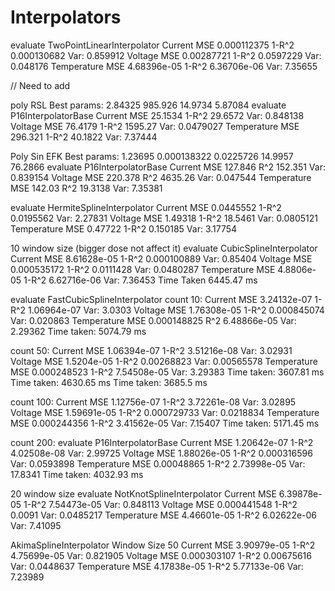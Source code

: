 # Interpolators
evaluate TwoPointLinearInterpolator
Current         MSE 0.000112375  1-R^2 0.000130682        Var: 0.859912
Voltage         MSE 0.00287721   1-R^2 0.0597229  Var: 0.048176
Temperature     MSE 4.68396e-05  1-R^2 6.36706e-06        Var: 7.35655

// Need to add 

poly RSL
Best params: 2.84325 985.926 14.9734 5.87084 
evaluate P16InterpolatorBase
Current         MSE 25.1534      1-R^2 29.6572    Var: 0.848138
Voltage         MSE 76.4179      1-R^2 1595.27    Var: 0.0479027
Temperature     MSE 296.321      1-R^2 40.1822    Var: 7.37444

Poly Sin EFK
Best params: 1.23695 0.000138322 0.0225726 14.9957 76.2866 evaluate P16InterpolatorBase
Current         MSE 127.846      R^2 152.351    Var: 0.839154
Voltage         MSE 220.378      R^2 4635.26    Var: 0.047544
Temperature     MSE 142.03       R^2 19.3138    Var: 7.35381


evaluate HermiteSplineInterpolator
Current         MSE 0.0445552    1-R^2 0.0195562  Var: 2.27831
Voltage         MSE 1.49318      1-R^2 18.5461    Var: 0.0805121
Temperature     MSE 0.47722      1-R^2 0.150185   Var: 3.17754

10 window size (bigger dose not affect it)
evaluate CubicSplineInterpolator
Current         MSE 8.61628e-05  1-R^2 0.000100889        Var: 0.85404
Voltage         MSE 0.000535172  1-R^2 0.0111428  Var: 0.0480287
Temperature     MSE 4.8806e-05   1-R^2 6.62716e-06        Var: 7.36453
Time Taken 6445.47 ms

evaluate FastCubicSplineInterpolator
count 10:
Current         MSE 3.24132e-07  1-R^2 1.06964e-07        Var: 3.0303
Voltage         MSE 1.76308e-05  1-R^2 0.000845074        Var: 0.020863
Temperature     MSE 0.000148825  R^2 6.48866e-05        Var: 2.29362
Time taken: 5074.79 ms

count 50:
Current         MSE 1.06394e-07  1-R^2 3.51216e-08        Var: 3.02931
Voltage         MSE 1.5204e-05   1-R^2 0.00268823         Var: 0.00565578
Temperature     MSE 0.000248523  1-R^2 7.54508e-05        Var: 3.29383
Time taken: 3607.81 ms
Time taken: 4630.65 ms
Time taken: 3685.5 ms

count 100:
Current         MSE 1.12756e-07  1-R^2 3.72261e-08        Var: 3.02895
Voltage         MSE 1.59691e-05  1-R^2 0.000729733        Var: 0.0218834
Temperature     MSE 0.000244356  1-R^2 3.41562e-05        Var: 7.15407
Time taken: 5171.45 ms

count 200:
evaluate P16InterpolatorBase
Current         MSE 1.20642e-07  1-R^2 4.02508e-08        Var: 2.99725
Voltage         MSE 1.88026e-05  1-R^2 0.000316596        Var: 0.0593898
Temperature     MSE 0.00048865   1-R^2 2.73998e-05        Var: 17.8341
Time taken: 4032.93 ms


20 window size
evaluate NotKnotSplineInterpolator
Current         MSE 6.39878e-05  1-R^2 7.54473e-05        Var: 0.848113
Voltage         MSE 0.000441548  1-R^2 0.0091     Var: 0.0485217
Temperature     MSE 4.46601e-05  1-R^2 6.02622e-06        Var: 7.41095

AkimaSplineInterpolator
Window Size 50
Current         MSE 3.90979e-05  1-R^2 4.75699e-05      Var: 0.821905
Voltage         MSE 0.000303107  1-R^2 0.00675616       Var: 0.0448637
Temperature     MSE 4.17838e-05  1-R^2 5.77133e-06      Var: 7.23989